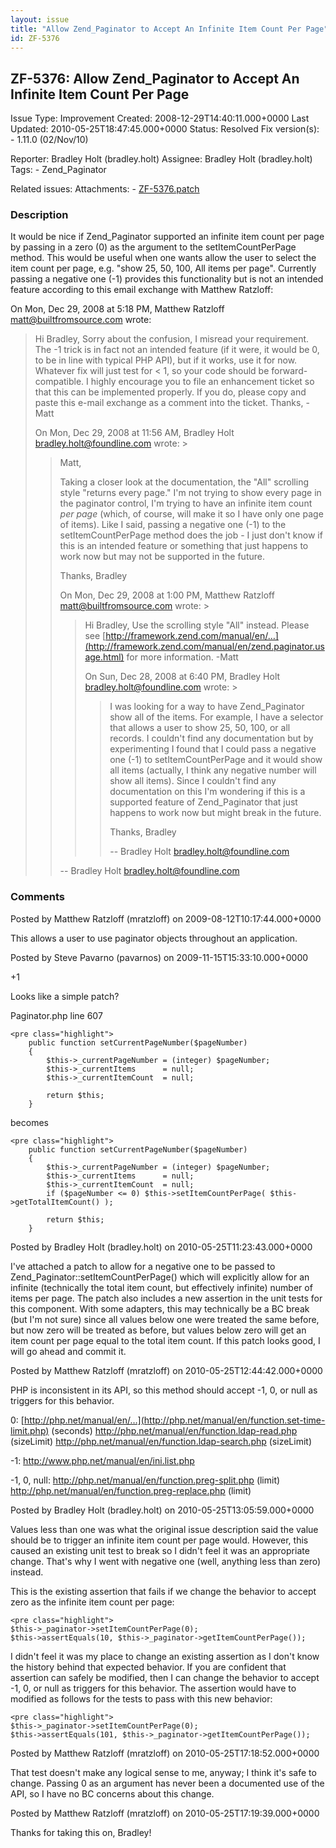 ```yaml
---
layout: issue
title: "Allow Zend_Paginator to Accept An Infinite Item Count Per Page"
id: ZF-5376
---
```


ZF-5376: Allow Zend\_Paginator to Accept An Infinite Item Count Per Page
------------------------------------------------------------------------

 Issue Type: Improvement Created: 2008-12-29T14:40:11.000+0000 Last Updated: 2010-05-25T18:47:45.000+0000 Status: Resolved Fix version(s): - 1.11.0 (02/Nov/10)
 
 Reporter:  Bradley Holt (bradley.holt)  Assignee:  Bradley Holt (bradley.holt)  Tags: - Zend\_Paginator
 
 Related issues: 
 Attachments: - [ZF-5376.patch](/issues/secure/attachment/13107/ZF-5376.patch)
 
### Description

It would be nice if Zend\_Paginator supported an infinite item count per page by passing in a zero (0) as the argument to the setItemCountPerPage method. This would be useful when one wants allow the user to select the item count per page, e.g. "show 25, 50, 100, All items per page". Currently passing a negative one (-1) provides this functionality but is not an intended feature according to this email exchange with Matthew Ratzloff:

On Mon, Dec 29, 2008 at 5:18 PM, Matthew Ratzloff [matt@builtfromsource.com](mailto:matt@builtfromsource.com) wrote:

> Hi Bradley, Sorry about the confusion, I misread your requirement. The -1 trick is in fact not an intended feature (if it were, it would be 0, to be in line with typical PHP API), but if it works, use it for now. Whatever fix will just test for < 1, so your code should be forward-compatible. I highly encourage you to file an enhancement ticket so that this can be implemented properly. If you do, please copy and paste this e-mail exchange as a comment into the ticket. Thanks, -Matt
> 
> On Mon, Dec 29, 2008 at 11:56 AM, Bradley Holt [bradley.holt@foundline.com](mailto:bradley.holt@foundline.com) wrote: >
> 
> > Matt,
> > 
> > Taking a closer look at the documentation, the "All" scrolling style "returns every page." I'm not trying to show every page in the paginator control, I'm trying to have an infinite item count _per page_ (which, of course, will make it so I have only one page of items). Like I said, passing a negative one (-1) to the setItemCountPerPage method does the job - I just don't know if this is an intended feature or something that just happens to work now but may not be supported in the future.
> > 
> > Thanks, Bradley
> > 
> > On Mon, Dec 29, 2008 at 1:00 PM, Matthew Ratzloff [matt@builtfromsource.com](mailto:matt@builtfromsource.com) wrote: >
> > 
> > > Hi Bradley, Use the scrolling style "All" instead. Please see [http://framework.zend.com/manual/en/…](http://framework.zend.com/manual/en/zend.paginator.usage.html) for more information. -Matt
> > > 
> > > On Sun, Dec 28, 2008 at 6:40 PM, Bradley Holt [bradley.holt@foundline.com](mailto:bradley.holt@foundline.com) wrote: >
> > > 
> > > > I was looking for a way to have Zend\_Paginator show all of the items. For example, I have a selector that allows a user to show 25, 50, 100, or all records. I couldn't find any documentation but by experimenting I found that I could pass a negative one (-1) to setItemCountPerPage and it would show all items (actually, I think any negative number will show all items). Since I couldn't find any documentation on this I'm wondering if this is a supported feature of Zend\_Paginator that just happens to work now but might break in the future.
> > > > 
> > > > Thanks, Bradley
> > > > 
> > > > -- Bradley Holt bradley.holt@foundline.com
> > 
> > -- Bradley Holt bradley.holt@foundline.com

 

 

### Comments

Posted by Matthew Ratzloff (mratzloff) on 2009-08-12T10:17:44.000+0000

This allows a user to use paginator objects throughout an application.

 

 

Posted by Steve Pavarno (pavarnos) on 2009-11-15T15:33:10.000+0000

+1

Looks like a simple patch?

Paginator.php line 607

 
    <pre class="highlight">
        public function setCurrentPageNumber($pageNumber)
        {
            $this->_currentPageNumber = (integer) $pageNumber;
            $this->_currentItems      = null;
            $this->_currentItemCount  = null;
    
            return $this;
        }


becomes

 
    <pre class="highlight">
        public function setCurrentPageNumber($pageNumber)
        {
            $this->_currentPageNumber = (integer) $pageNumber;
            $this->_currentItems      = null;
            $this->_currentItemCount  = null;
            if ($pageNumber <= 0) $this->setItemCountPerPage( $this->getTotalItemCount() );
    
            return $this;
        }


 

 

Posted by Bradley Holt (bradley.holt) on 2010-05-25T11:23:43.000+0000

I've attached a patch to allow for a negative one to be passed to Zend\_Paginator::setItemCountPerPage() which will explicitly allow for an infinite (technically the total item count, but effectively infinite) number of items per page. The patch also includes a new assertion in the unit tests for this component. With some adapters, this may technically be a BC break (but I'm not sure) since all values below one were treated the same before, but now zero will be treated as before, but values below zero will get an item count per page equal to the total item count. If this patch looks good, I will go ahead and commit it.

 

 

Posted by Matthew Ratzloff (mratzloff) on 2010-05-25T12:44:42.000+0000

PHP is inconsistent in its API, so this method should accept -1, 0, or null as triggers for this behavior.

0: [http://php.net/manual/en/…](http://php.net/manual/en/function.set-time-limit.php) (seconds) <http://php.net/manual/en/function.ldap-read.php> (sizeLimit) <http://php.net/manual/en/function.ldap-search.php> (sizeLimit)

-1: <http://www.php.net/manual/en/ini.list.php>

-1, 0, null: <http://php.net/manual/en/function.preg-split.php> (limit) <http://php.net/manual/en/function.preg-replace.php> (limit)

 

 

Posted by Bradley Holt (bradley.holt) on 2010-05-25T13:05:59.000+0000

Values less than one was what the original issue description said the value should be to trigger an infinite item count per page would. However, this caused an existing unit test to break so I didn't feel it was an appropriate change. That's why I went with negative one (well, anything less than zero) instead.

This is the existing assertion that fails if we change the behavior to accept zero as the infinite item count per page:

 
    <pre class="highlight">
    $this->_paginator->setItemCountPerPage(0);
    $this->assertEquals(10, $this->_paginator->getItemCountPerPage());


I didn't feel it was my place to change an existing assertion as I don't know the history behind that expected behavior. If you are confident that assertion can safely be modified, then I can change the behavior to accept -1, 0, or null as triggers for this behavior. The assertion would have to modified as follows for the tests to pass with this new behavior:

 
    <pre class="highlight">
    $this->_paginator->setItemCountPerPage(0);
    $this->assertEquals(101, $this->_paginator->getItemCountPerPage());


 

 

Posted by Matthew Ratzloff (mratzloff) on 2010-05-25T17:18:52.000+0000

That test doesn't make any logical sense to me, anyway; I think it's safe to change. Passing 0 as an argument has never been a documented use of the API, so I have no BC concerns about this change.

 

 

Posted by Matthew Ratzloff (mratzloff) on 2010-05-25T17:19:39.000+0000

Thanks for taking this on, Bradley!

 

 